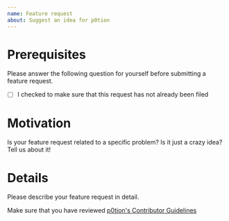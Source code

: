 ```yaml
---
name: Feature request
about: Suggest an idea for p0tion
---
```


# Prerequisites

Please answer the following question for yourself before submitting a feature request.

-   [ ] I checked to make sure that this request has not already been filed

# Motivation

Is your feature request related to a specific problem? Is it just a crazy idea? Tell us about it!

# Details

Please describe your feature request in detail.

Make sure that you have reviewed [p0tion's Contributor Guidelines](https://github.com/quadratic-funding/mpc-phase2-suite/blob/dev/CONTRIBUTING.md)
